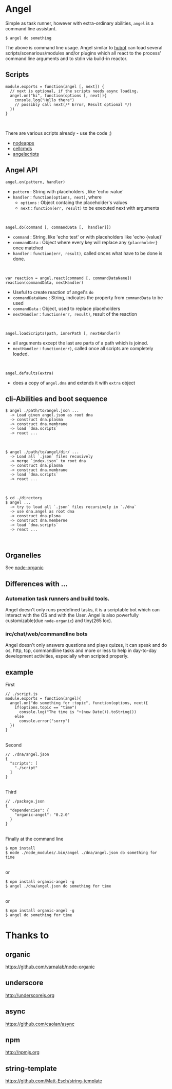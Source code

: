 # Angel

Simple as task runner, however with extra-ordinary abilities, 
`angel` is a command line assistant.

    $ angel do something

The above is command line usage. Angel similar to 
[hubot](http://hubot.github.com/) can load several 
scripts/scenarious/modules and/or plugins which all
react to the process' command line arguments and to 
stdin via build-in reactor.


## Scripts

    module.exports = function(angel [, next]) {
      // next is optional, if the scripts needs async loading.
      angel.on("hi", function(options [, next]){
        console.log("Hello there")
        // possibly call next(/* Error, Result optional */)
      })
    }
<br />

There are various scripts already - use the code ;)

* [nodeapps](http://github.com/outbounder/angelscripts-nodeapps)
* [cellcmds](http://github.com/outbounder/angelscripts-cellcmds)
* [angelscripts](http://github.com/outbounder/angelscripts)

## Angel API

    angel.on(pattern, handler)

* `pattern` : String with placeholders , like 'echo :value'
* `handler` : `function(options, next)`, where
  * `options` : Object containg the placeholder's values
  * `next` : `function(err, result)` to be executed next with arguments

<br />

    angel.do(command [, commandData [,  handler]])

* `command` : String, like 'echo test' or with placeholders like 'echo {value}'
* `commandData` : Object where every key will replace any `{placeholder}` once matched
* `handler` : `function(err, result)`, called onces what have to be done is done.

<br />

    var reaction = angel.react(command [, commandDataName])
    reaction(commandData, nextHandler)

* Useful to create reaction of angel's `do`
* `commandDataName` : String, indicates the property from `commandData` to be used
* `commandData` : Object, used to replace placeholders
* `nextHandler` : `function(err, result)`, result of the reaction

<br />

    angel.loadScripts(path, innerPath [, nextHandler])

* all arguments except the last are parts of a path which is joined.
* `nextHandler` : `function(err)`, called once all scripts are completely loaded.

<br />

    angel.defaults(extra)

* does a copy of `angel.dna` and extends it with `extra` object


## cli-Abilities and boot sequence

    $ angel ./path/to/angel.json ...
      -> Load given angel.json as root dna
      -> construct dna.plasma
      -> construct dna.membrane
      -> load `dna.scripts`
      -> react ...
<br />

    $ angel ./path/to/angel/dir/ ...
      -> Load all `.json` files recusively
      -> merge `index.json` to root dna
      -> construct dna.plasma
      -> construct dna.membrane
      -> load `dna.scripts`
      -> react ...
<br />

    $ cd ./directory
    $ angel ...
      -> try to load all `.json` files recursively in `./dna`
      -> use dna.angel as root dna
      -> construct dna.plsma
      -> construct dna.memberne
      -> load `dna.scripts`
      -> react ...
<br />

## Organelles

See [node-organic](https://github.com/VarnaLab/node-organic/tree/master/docs#organelles)

## Differences with ...

### Automation task runners and build tools.

Angel doesn't only runs predefined tasks, 
it is a scriptable bot which can interact with the OS and with the User.
Angel is also powerfully customizable(due `node-organic`) and tiny(265 loc).

### irc/chat/web/commandline bots 

Angel doesn't only answers questions and plays quizes,
it can speak and do os, http, tcp, commandline tasks and
more or less to help in day-to-day development activities,
especially when scripted properly.

## example

First

    // ./script.js
    module.exports = function(angel){
      angel.on("do something for :topic", function(options, next){
        if(options.topic == "time")
          console.log("The time is "+(new Date()).toString())
        else
          console.error("sorry")
      })
    }

<br />
Second

    // ./dna/angel.json
    {
      "scripts": [
        "./script"
      ]
    }

<br />
Third

    // ./package.json
    {
      "dependencies": {
        "organic-angel": "0.2.0"
      }
    }

<br />
Finally at the command line

    $ npm install
    $ node ./node_modules/.bin/angel ./dna/angel.json do something for time

<br />
or

    $ npm install organic-angel -g
    $ angel ./dna/angel.json do something for time    

<br />
or

    $ npm install organic-angel -g
    $ angel do something for time


# Thanks to

## organic
https://github.com/varnalab/node-organic

## underscore
http://underscorejs.org

## async
https://github.com/caolan/async

## npm
http://npmjs.org

## string-template
https://github.com/Matt-Esch/string-template